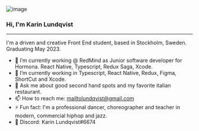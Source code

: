 ![image](https://user-images.githubusercontent.com/91525357/156415318-4977b691-2fd2-4779-85af-7b1e7dd0825e.png)

### Hi, I'm Karin Lundqvist
---
I'm a driven and creative Front End student, based in Stockholm, Sweden. Graduating May 2023.




- 🔭 I’m currently working @ RedMind as Junior software developer for Hormona. React Native, Typescript, Redux Saga, Xcode.
- 🌱 I’m currently working in Typescript, React Native, Redux, Figma, ShortCut and Xcode.
- 💬 Ask me about good second hand spots and my favorite italian restaurant.
- 📫 How to reach me: mailtolundqvist@gmail.com
- ⚡ Fun fact: I'm a professional dancer, choreographer and teacher in modern, commercial hiphop and jazz.
- 👾 Discord: Karin Lundqvist#6674
